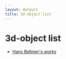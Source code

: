 ```yaml
---
layout: default
title: 3d-object list
---
```


# 3d-object list
- [Hans Bellmer's works](/posts/2.html)